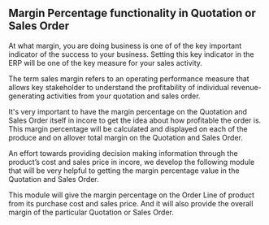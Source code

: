 Margin Percentage functionality in Quotation or Sales Order
-----------------------------------------------------------

At what margin, you are doing business is one of of the key important indicator of the success to your business. Setting this key indicator in the ERP will be one of the key measure for your sales activity.

The term sales margin refers to an operating performance measure that allows key stakeholder  to understand the profitability of individual revenue-generating activities from your quotation and sales order.

It's very important to have the margin percentage on the Quotation and Sales Order itself in incore to get the idea about how profitable the order is. This margin percentage will be calculated and displayed on each of the produce and on allover total margin on the Quotation and Sales Order.

An effort towards providing decision making information through the product’s cost and sales price in incore, we develop the following module that will be very helpful to getting the margin percentage value in the Quotation and Sales Order.

This module will give the margin percentage on the Order Line of product from its purchase cost and sales price. And it will also provide the overall margin of the particular Quotation or Sales Order.
